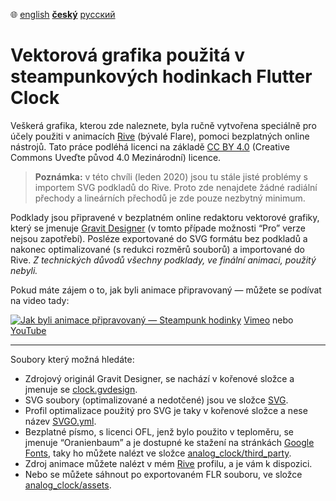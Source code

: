 ﻿:globe_with_meridians:  [english](README.md)    <u>**český**</u>    [русский](README.ru.md)

# Vektorová grafika použitá v steampunkových hodinkach Flutter Clock

Veškerá grafika, kterou zde naleznete, byla ručně vytvořena speciálně pro účely použiti v animacích [Rive](https://rive.app) (bývalé Flare), pomoci bezplatných online nástrojů. Tato práce podléhá licenci na základě [CC BY 4.0](https://creativecommons.org/licenses/by/4.0/deed.cs) (Creative Commons Uveďte původ 4.0 Mezinárodní) licence.
> **Poznámka:** v této chvíli (leden 2020) jsou tu stále jisté problémy s importem SVG podkladů do Rive. Proto zde nenajdete žádné radiální přechody a lineárních přechodů je zde pouze nezbytný minimum.

Podklady jsou připravené v bezplatném online redaktoru vektorové grafiky, který se jmenuje [Gravit Designer](https://www.designer.io/) (v tomto případe možnosti “Pro” verze nejsou zapotřebí). Posléze exportované do SVG formátu bez podkladů a nakonec optimalizované (s redukci rozměrů souborů) a importované do Rive. *Z technických důvodů všechny podklady, ve finální animaci, použitý nebyli.*

Pokud máte zájem o to, jak byli animace připravovaný — můžete se podívat na video tady:

[![Jak byli animace připravovaný — Steampunk hodinky](https://i.vimeocdn.com/video/848054930_1280x720.jpg)](https://vimeo.com/tsinis/futterclockanimations)
[Vimeo](https://vimeo.com/tsinis/futterclockanimations) nebo [YouTube](https://www.youtube.com/watch?v=_9d7O9PfX3s)

----

Soubory který možná hledáte:
* Zdrojový originál Gravit Designer, se nachází v kořenové složce a jmenuje se [clock.gvdesign](clock.gvdesign).
* SVG soubory (optimalizované a nedotčené) jsou ve složce [SVG](./svg).
* Profil optimalizace použitý pro SVG je taky v kořenové složce a nese název [SVGO.yml](svgo.yml).
* Bezplatné písmo, s licenci OFL, jenž bylo použito v teploměru, se jmenuje “Oranienbaum” a je dostupné ke stažení na stránkách [Google Fonts](https://fonts.google.com/specimen/Oranienbaum), taky ho můžete nalézt ve složce [analog_clock/third_party](../analog_clock/third_party/).
* Zdroj animace můžete nalézt v mém [Rive](https://rive.app/a/tsinis) profilu, a je vám k dispozici.
* Nebo se můžete sáhnout po exportovaném FLR souboru, ve složce [analog_clock/assets](../analog_clock/assets/).